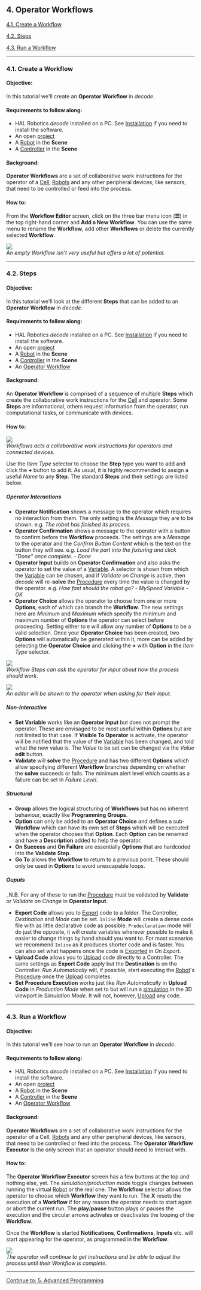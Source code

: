 ## 4. Operator Workflows

[4.1. Create a Workflow](#41-create-a-workflow)

[4.2. Steps](#42-steps)

[4.3. Run a Workflow](#43-run-a-workflow)

---
### 4.1. Create a Workflow

#### Objective:

In this tutorial we'll create an **Operator Workflow** in _decode_.

#### Requirements to follow along:

- HAL Robotics _decode_ installed on a PC. See [Installation](../../Overview/0-Administration-and-Setup/Contents.md#01-install) if you need to install the software.
- An open [project](../1-Getting-Started/Contents.md#11-projects)
- A [Robot](../../Overview/Glossary.md#manipulator) in the **Scene**
- A [Controller](../../Overview/Glossary.md#controller) in the **Scene**

#### Background:

**Operator Workflows** are a set of collaborative work instructions for the operator of a [Cell](../../Overview/Glossary.md#cell), [Robots](../../Overview/Glossary.md#motion-action) and any other peripheral devices, like sensors, that need to be controlled or feed into the process.

#### How to:

From the **Workflow Editor** screen, click on the three bar menu icon (**☰**) in the top right-hand corner and **Add a New Workflow**. You can use the same menu to rename the **Workflow**, add other **Workflows** or delete the currently selected **Workflow**.

[<img src="../../assets/images/decode/04-WorkflowEditor/WorkflowEditor-Create.gif">](../../assets/images/decode/04-WorkflowEditor/WorkflowEditor-Create.gif)<br>
<em>An empty Workflow isn't very useful but offers a lot of potential.</em>

---
### 4.2. Steps

#### Objective:

In this tutorial we'll look at the different **Steps** that can be added to an **Operator Workflow** in _decode_.

#### Requirements to follow along:

- HAL Robotics _decode_ installed on a PC. See [Installation](../../Overview/0-Administration-and-Setup/Contents.md#01-install) if you need to install the software.
- An open [project](../1-Getting-Started/Contents.md#11-projects)
- A [Robot](../../Overview/Glossary.md#manipulator) in the **Scene**
- A [Controller](../../Overview/Glossary.md#controller) in the **Scene**
- An [Operator Workflow](#41-create-a-workflow)

#### Background:

An **Operator Workflow** is comprised of a sequence of multiple **Steps** which create the collaborative work instructions for the [Cell](../../Overview/Glossary.md#cell) and operator. Some **Steps** are informational, others request information from the operator, run computational tasks, or communicate with devices.

#### How to:

[<img src="../../assets/images/decode/04-WorkflowEditor/WorkflowEditor-Complete.png">](../../assets/images/decode/04-WorkflowEditor/WorkflowEditor-Complete.png)<br>
<em>Workflows acts a collaborative work instructions for operators and connected devices.</em>

Use the _Item Type_ selector to choose the **Step** type you want to add and click the **+** button to add it. As usual, it is highly recommended to assign a useful _Name_ to any **Step**. The standard **Steps** and their settings are listed below.

##### Operator Interactions
- **Operator Notification** shows a message to the operator which requires no interaction from them. The only setting is the _Message_ they are to be shown. e.g. _The robot has finished its process._
- **Operator Confirmation** shows a message to the operator with a button to confirm before the **Workflow** proceeds. The settings are a _Message_ to the operator and the _Confirm Button Content_ which is the text on the button they will see. e.g. _Load the part into the fixturing and click "Done" once complete._ - _Done_
- **Operator Input** builds on **Operator Confirmation** and also asks the operator to set the value of a [Variable](../1-Getting-Started/Contents.md#14-variables). A selector is shown from which the [Variable](../1-Getting-Started/Contents.md#14-variables) can be chosen, and if _Validate on Change_ is active, then _decode_ will re-**solve** the [Procedure](../../Overview/Glossary.md#procedure) every time the value is changed by the operator. e.g. _How fast should the robot go?_ - _MySpeed Variable_ - _OK_
- **Operator Choice** allows the operator to choose from one or more **Options**, each of which can branch the **Workflow**. The new settings here are _Minimum_ and _Maximum_ which specify the minimum and maximum number of **Options** the operator can select before proceeding. Setting either to `0` will allow any number of **Options** to be a valid selection. Once your **Operator Choice** has been created, two **Options** will automatically be generated within it, more can be added by selecting the **Operator Choice** and clicking the **+** with **Option** in the _Item Type_ selector.

[<img src="../../assets/images/decode/04-WorkflowEditor/WorkflowEditor-OperatorInput.png">](../../assets/images/decode/04-WorkflowEditor/WorkflowEditor-OperatorInput.png)<br>
<em>Workflow Steps can ask the operator for input about how the process should work.</em>

[<img src="../../assets/images/decode/05-WorkflowExecutor/WorkflowExecutor-OperatorInput.png">](../../assets/images/decode/05-WorkflowExecutor/WorkflowExecutor-OperatorInput.png)<br>
<em>An editor will be shown to the operator when asking for their input.</em>

##### Non-Interactive
- **Set Variable** works like an **Operator Input** but does not prompt the operator. These are envisaged to be most useful within **Options** but are not limited to that case. If **Visible To Operator** is activate, the operator will be notified that the value of the [Variable](../1-Getting-Started/Contents.md#14-variables) has been changed, and told what the new value is. The _Value_ to be set can be changed via the _Value_ **edit** button.
- **Validate** will **solve** the [Procedure](../../Overview/Glossary.md#procedure) and has two different **Options** which allow specifying different **Workflow** branches depending on whether the **solve** succeeds or fails. The minimum alert level which counts as a failure can be set in _Failure Level_.

##### Structural
- **Group** allows the logical structuring of **Workflows** but has no inherent behaviour, exactly like **Programming** **Groups**.
- **Option** can only be added to an **Operator Choice** and defines a sub-**Workflow** which can have its own set of **Steps** which will be executed when the operator chooses that **Option**. Each **Option** can be renamed and have a **Description** added to help the operator.
- **On Success** and **On Failure** are essentially **Options** that are hardcoded into the **Validate** **Step**.
- **Go To** allows the **Workflow** to return to a previous point. These should only be used in **Options** to avoid unescapable loops.

##### Ouputs
_N.B. For any of these to run the [Procedure](../../Overview/Glossary.md#procedure) must be validated by **Validate** or _Validate on Change_ in **Operator Input**.
- **Export Code** allows you to [Export](../../Overview/Glossary.md#export) code to a folder. The Controller, _Destination_ and _Mode_ can be set. `Inline` **Mode** will create a dense code file with as little declarative code as possible. `Predeclaration` mode will do just the opposite, it will create variables wherever possible to make it easier to change things by hand should you want to. For most scenarios we recommend `Inline` as it produces shorter code and is faster. You can also set what happens once the code is [Exported](../../Overview/Glossary.md#export) in _On Export_.
- **Upload Code** allows you to [Upload](../../Overview/Glossary.md#upload) code directly to a Controller. The same settings as **Export Code** apply but the **Destination** is on the Controller. _Run Automatically_ will, if possible, start executing the [Robot](../../Overview/Glossary.md#manipulator)'s [Procedure](../../Overview/Glossary.md#procedure) once the [Upload](../../Overview/Glossary.md#upload) completes.
- **Set Procedure Execution** works just like _Run Automatically_ in **Upload Code** in _Production Mode_ when set to but will run a [simulation](../../Overview/Glossary.md#73-simulation) in the 3D viewport in _Simulation Mode_. It will not, however, [Upload](../../Overview/Glossary.md#upload) any code.

---
### 4.3. Run a Workflow

#### Objective:

In this tutorial we'll see how to run an **Operator Workflow** in _decode_.

#### Requirements to follow along:

- HAL Robotics _decode_ installed on a PC. See [Installation](../../Overview/0-Administration-and-Setup/Contents.md#01-install) if you need to install the software.
- An open [project](../1-Getting-Started/Contents.md#11-projects)
- A [Robot](../../Overview/Glossary.md#manipulator) in the **Scene**
- A [Controller](../../Overview/Glossary.md#controller) in the **Scene**
- An [Operator Workflow](#41-create-a-workflow)

#### Background:

**Operator Workflows** are a set of collaborative work instructions for the operator of a Cell, [Robots](../../Overview/Glossary.md#motion-action) and any other peripheral devices, like sensors, that need to be controlled or feed into the process. The **Operator Workflow Executor** is the only screen that an operator should need to interact with.

#### How to:

The **Operator Workflow Executor** screen has a few buttons at the top and nothing else, yet. The _simulation/production_ mode toggle changes between running the virtual [Robot](../../Overview/Glossary.md#manipulator) or the real one. The **Workflow** selector allows the operator to choose which **Workflow** they want to run. The **X** resets the execution of a **Workflow** if for any reason the operator needs to start again or abort the current run. The **play**/**pause** button plays or pauses the execution and the circular arrows activates or deactivates the looping of the **Workflow**.

Once the **Workflow** is started **Notifications**, **Confirmations**, **Inputs** etc. will start appearing for the operator, as programmed in the **Workflow**.

[<img src="../../assets/images/decode/05-WorkflowExecutor/WorkflowExecutor-Simulation-FastExecution.gif">](../../assets/images/decode/05-WorkflowExecutor/WorkflowExecutor-Simulation-FastExecution.gif)<br>
<em>The operator will continue to get instructions and be able to adjust the process until their Workflow is complete.</em>

---

[Continue to: 5. Advanced Programming](../5-Advanced-Programming/Contents.md#5-advanced-programming)